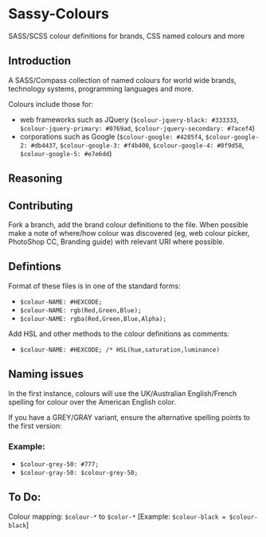 # Sassy-Colours

SASS/SCSS colour definitions for brands, CSS named colours and more

## Introduction

A SASS/Compass collection of named colours for world wide brands, technology systems, programming languages and more.

Colours include those for:

- web frameworks such as JQuery (`$colour-jquery-black: #333333`, `$colour-jquery-primary: #0769ad`, `$colour-jquery-secondary: #7acef4`)
- corporations such as Google (`$colour-google: #4285f4`, `$colour-google-2: #db4437`, `$colour-google-3: #f4b400`, `$colour-google-4: #0f9d58`, `$colour-google-5: #e7e6dd`)

## Reasoning

## Contributing

Fork a branch, add the brand colour definitions to the file.
When possible make a note of where/how colour was discovered (eg, web colour picker, PhotoShop CC, Branding guide) with relevant URI where possible.

## Defintions

Format of these files is in one of the standard forms:

 * `$colour-NAME: #HEXCODE;`
 * `$colour-NAME: rgb(Red,Green,Blue);`
 * `$colour-NAME: rgba(Red,Green,Blue,Alpha);`

Add HSL and other methods to the colour definitions as comments:

* `$colour-NAME: #HEXCODE; /* HSL(hue,saturation,luminance)`


## Naming issues

In the first instance, colours will use the UK/Australian English/French spelling for colour over the American English color.

If you have a GREY/GRAY variant, ensure the alternative spelling points to the first version:

### Example:

 *    `$colour-grey-50: #777;`
 *    `$colour-gray-50: $colour-grey-50;`


## To Do:

Colour mapping: `$colour-*` to `$color-*` [Example: `$colour-black = $colour-black`]
